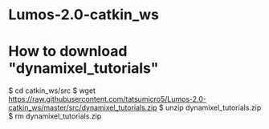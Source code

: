 # Lumos-2.0-catkin_ws

# How to download "dynamixel_tutorials"
$ cd catkin_ws/src
$ wget https://raw.githubusercontent.com/tatsumicro5/Lumos-2.0-catkin_ws/master/src/dynamixel_tutorials.zip
$ unzip dynamixel_tutorials.zip
$ rm dynamixel_tutorials.zip
